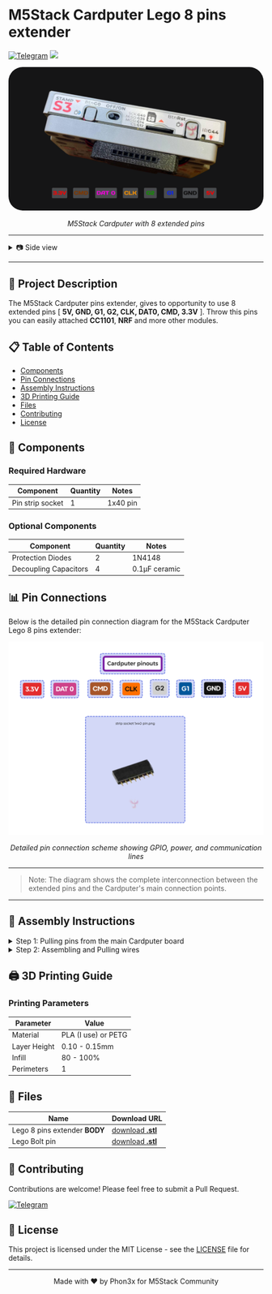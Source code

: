 # M5Stack Cardputer Lego 8 pins extender  

[![Telegram](https://img.shields.io/badge/Telegram-2CA5E0?logo=telegram&logoColor=white)](https://t.me/myinforaw)
<a href="https://github.com/Phon3x/M5Cardputer/blob/main/LICENSE">
  <img src="https://img.shields.io/badge/license-MIT-_red.svg">
</a>

<div align="center">
  <img src="https://github.com/Phon3x/M5Cardputer8pins/blob/main/assets/images/dev_1.png?raw=true" style="border-radius:28px;" alt="M5Stack Cardputer Lego 8 pins extender " />
  <p><em>M5Stack Cardputer with 8 extended pins</em></p>
</div>

---
<details>
<summary>📷 Side view</summary>
<div align="center">
  <img src="https://github.com/Phon3x/M5Cardputer8pins/blob/main/assets/images/dev_2.png?raw=true" alt="Side">
</div>
</details>

---

## 📝 Project Description

The M5Stack Cardputer pins extender, gives to opportunity to use 8 extended pins [ **5V, GND, G1, G2, CLK, DAT0, CMD, 3.3V** ]. Throw this pins you can easily attached **CC1101**, **NRF** and more other modules.

## 📋 Table of Contents

- [Components](#-components)
- [Pin Connections](#-pin-connections)
- [Assembly Instructions](#-assembly-instructions)
- [3D Printing Guide](#-3d-printing-guide)
- [Files](#-Files)
- [Contributing](#-contributing)
- [License](#-license)

## 🔧 Components

### Required Hardware

| Component | Quantity | Notes |
|-----------|----------|--------|
| Pin strip socket | 1 | 1x40 pin |


### Optional Components

| Component | Quantity | Notes |
|-----------|----------|--------|
| Protection Diodes | 2 | 1N4148 |
| Decoupling Capacitors | 4 | 0.1µF ceramic |

## 📊 Pin Connections

Below is the detailed pin connection diagram for the M5Stack Cardputer Lego 8 pins extender:

<div align="center">
  <img src="https://github.com/Phon3x/M5Cardputer8pins/blob/main/assets/images/diagram_8_Pins.png?raw=true" alt="Pin Connection Diagram" />
  <p><em>Detailed pin connection scheme showing GPIO, power, and communication lines</em></p>
</div>

---

> Note: The diagram shows the complete interconnection between the extended pins and the Cardputer's main connection points.

---

## 🔨 Assembly Instructions

<details>
<summary>Step 1: Pulling pins from the main Cardputer board</summary>
<div align="center">
  <a href="https://github.com/Phon3x/M5Cardputer8pins/blob/main/assets/images/dev_5.png?raw=true"><img src="https://github.com/Phon3x/M5Cardputer8pins/blob/main/assets/images/dev_5.png?raw=true" alt="Pulling pins" width="38%"></a>
  <a href="https://github.com/Phon3x/M5Cardputer8pins/blob/main/assets/images/dev_6.png?raw=true"><img src="https://github.com/Phon3x/M5Cardputer8pins/blob/main/assets/images/dev_6.png?raw=true" alt="Pulling pins" width="38%"></a>
</div>
  
#### ⚠️ Required Advanced level of soldering skills!
> [!TIP]
> Note: *USE 30AWG silicon wires*! if you do not have special equipment or skills for this step, you can go on any mobile repair shop and ask them. (probably cost you 10$ or free.)

*Pinouts discovered by @PAZGUSTAVO*

</details>

<details>
<summary>Step 2: Assembling and Pulling wires</summary>
<div align="center">
  <a href="https://github.com/Phon3x/M5Cardputer8pins/blob/main/assets/images/dev_3.png?raw=true"><img src="https://github.com/Phon3x/M5Cardputer8pins/blob/main/assets/images/dev_3.png?raw=true" alt="Assembling and Pulling wires" width="88%"></a>
</div>
</details>


## 🖨️ 3D Printing Guide

### Printing Parameters

| Parameter | Value |
|-----------|--------|
| Material | PLA (I use) or PETG |
| Layer Height | 0.10 - 0.15mm |
| Infill | 80 - 100% |
| Perimeters | 1 |

## 📁 Files

| Name | Download URL |
|-----------|--------|
| Lego 8 pins extender **BODY** | [download **.stl**](https://github.com/) |
| Lego Bolt pin | [download **.stl**](https://github.com/) |

## 🤝 Contributing

Contributions are welcome! Please feel free to submit a Pull Request.

[![Telegram](https://img.shields.io/badge/Telegram-2CA5E0?logo=telegram&logoColor=white)](https://t.me/myinforaw)

## 📄 License

This project is licensed under the MIT License - see the [LICENSE](https://github.com/Phon3x/M5Cardputer8pins/blob/main/LICENSE) file for details.

---

<div align="center">
  <p>Made with ❤️ by Phon3x for M5Stack Community</p>
</div>
